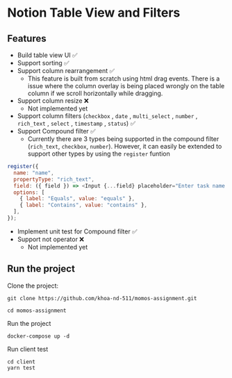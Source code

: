 # Notion Table View and Filters

## Features

- Build table view UI ✅
- Support sorting ✅
- Support column rearrangement ✅
  - This feature is built from scratch using html drag events. There is a issue where the column overlay is being placed wrongly on the table column if we scroll horizontally while dragging.
- Support column resize ❌
  - Not implemented yet
- Support column filters (`checkbox` , `date` , `multi_select` , `number` , `rich_text` , `select` , `timestamp` , `status`) ✅
- Support Compound filter ✅
  - Currently there are 3 types being supported in the compound filter (`rich_text`, `checkbox`, `number`). However, it can easily be extended to support other types by using the `register` funtion

```js
register({
  name: "name",
  propertyType: "rich_text",
  field: ({ field }) => <Input {...field} placeholder="Enter task name..." />,
  options: [
    { label: "Equals", value: "equals" },
    { label: "Contains", value: "contains" },
  ],
});
```

- Implement unit test for Compound filter ✅
- Support not operator ❌
  - Not implemented yet

## Run the project

Clone the project:

```
git clone https://github.com/khoa-nd-511/momos-assignment.git

cd momos-assignment
```

Run the project

```
docker-compose up -d
```

Run client test

```
cd client
yarn test
```
